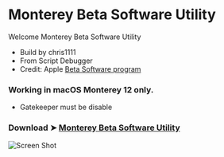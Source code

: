 # Monterey Beta Software Utility

Welcome Monterey Beta Software Utility

- Build by chris1111
- From Script Debugger
- Credit: Apple [Beta Software program](https://beta.apple.com/sp/betaprogram/faq)

### Working in macOS Monterey 12 only.

- Gatekeeper must be disable

### Download ➤ [Monterey Beta Software Utility](https://github.com/chris1111/Monterey-Beta-Software-Utility/raw/main/Monterey%20Beta%20Software%20Utility.zip)


![Screen Shot](https://user-images.githubusercontent.com/6248794/135445674-bb7c13d5-d83a-49e0-baee-f2e54deffad6.png)



